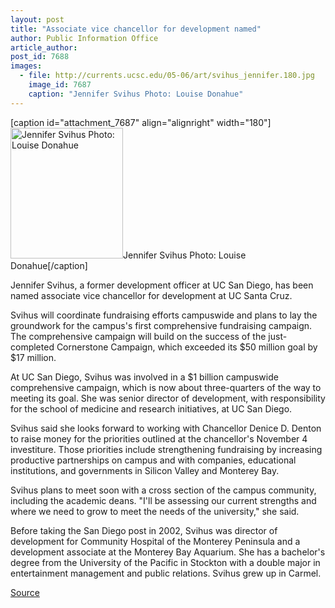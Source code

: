```yaml
---
layout: post
title: "Associate vice chancellor for development named"
author: Public Information Office
article_author: 
post_id: 7688
images:
  - file: http://currents.ucsc.edu/05-06/art/svihus_jennifer.180.jpg
    image_id: 7687
    caption: "Jennifer Svihus Photo: Louise Donahue"
---
```


[caption id="attachment_7687" align="alignright" width="180"]<a href="http://dev-ucsc-news.pantheonsite.io/wp-content/uploads/2005/11/svihus_jennifer.180.jpg"><img class="size-full wp-image-7687" src="http://dev-ucsc-news.pantheonsite.io/wp-content/uploads/2005/11/svihus_jennifer.180.jpg" alt="Jennifer Svihus Photo: Louise Donahue" width="180" height="209" /></a>Jennifer Svihus Photo: Louise Donahue[/caption]
<a name="content" id="content"></a>
<p>
  Jennifer Svihus, a former development officer at UC San Diego, has been named associate vice chancellor for development at UC Santa Cruz.
</p>
<p>
  Svihus will coordinate fundraising efforts campuswide and plans to lay the groundwork for the campus's first comprehensive fundraising campaign. The comprehensive campaign will build on the success of the just-completed Cornerstone Campaign, which exceeded its $50 million goal by $17 million.
</p>
<p>
  At UC San Diego, Svihus was involved in a $1 billion campuswide comprehensive campaign, which is now about three-quarters of the way to meeting its goal. She was senior director of development, with responsibility for the school of medicine and research initiatives, at UC San Diego.
</p>
<p>
  Svihus said she looks forward to working with Chancellor Denice D. Denton to raise money for the priorities outlined at the chancellor's November 4 investiture. Those priorities include strengthening fundraising by increasing productive partnerships on campus and with companies, educational institutions, and governments in Silicon Valley and Monterey Bay.
</p>
<p>
  Svihus plans to meet soon with a cross section of the campus community, including the academic deans. "I'll be assessing our current strengths and where we need to grow to meet the needs of the university," she said.
</p>
<p>
  Before taking the San Diego post in 2002, Svihus was director of development for Community Hospital of the Monterey Peninsula and a development associate at the Monterey Bay Aquarium. She has a bachelor's degree from the University of the Pacific in Stockton with a double major in entertainment management and public relations. Svihus grew up in Carmel.
</p>
<p><a href="http://www1.ucsc.edu/currents/05-06/11-28/appointments-svihus.asp" title="Permalink to appointments-svihus">Source</a></p>
